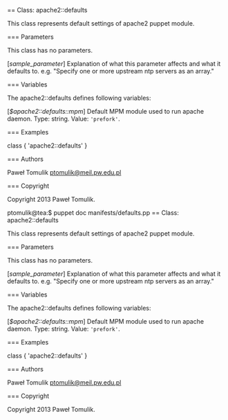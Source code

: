 == Class: apache2::defaults

This class represents default settings of apache2 puppet module.

=== Parameters

This class has no parameters.

[*sample_parameter*]
  Explanation of what this parameter affects and what it defaults to.
  e.g. "Specify one or more upstream ntp servers as an array."

=== Variables

The apache2::defaults defines following variables:

[*$apache2::defaults::mpm*]
  Default MPM module used to run apache daemon. Type: string. 
  Value: `'prefork'`.

=== Examples

 class { 'apache2::defaults' }

=== Authors

Paweł Tomulik <ptomulik@meil.pw.edu.pl>

=== Copyright

Copyright 2013 Paweł Tomulik.

ptomulik@tea:$ puppet doc manifests/defaults.pp 
== Class: apache2::defaults

This class represents default settings of apache2 puppet module.

=== Parameters

This class has no parameters.

[*sample_parameter*]
  Explanation of what this parameter affects and what it defaults to.
  e.g. "Specify one or more upstream ntp servers as an array."

=== Variables

The apache2::defaults defines following variables:

[*$apache2::defaults::mpm*]
  Default MPM module used to run apache daemon. Type: string. 
  Value: `'prefork'`.

=== Examples

 class { 'apache2::defaults' }

=== Authors

Paweł Tomulik <ptomulik@meil.pw.edu.pl>

=== Copyright

Copyright 2013 Paweł Tomulik.
